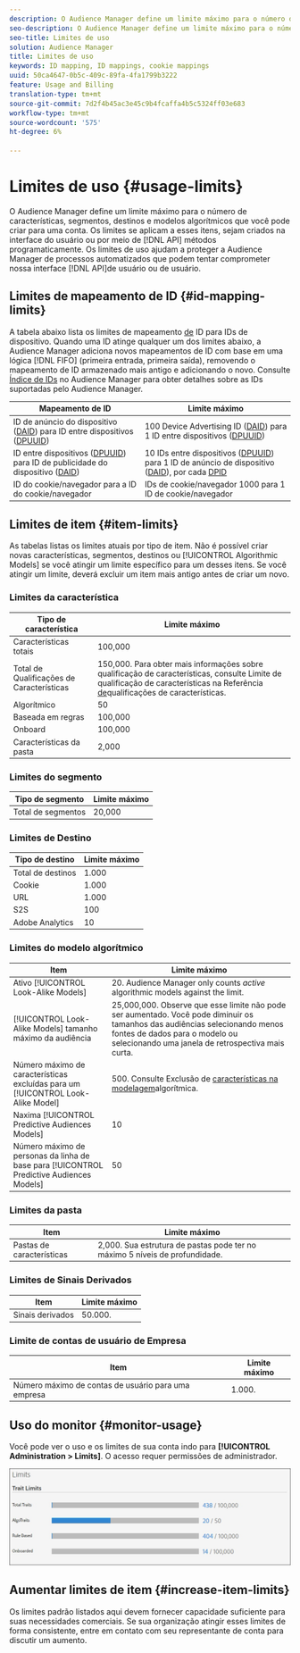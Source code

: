 ```yaml
---
description: O Audience Manager define um limite máximo para o número de características, segmentos, destinos e modelos algorítmicos que você pode criar para uma conta. Os limites se aplicam a esses itens, sejam criados na interface do usuário ou por meio de métodos de API de forma programática. Os limites de uso ajudam a proteger a Audience Manager de processos automatizados que podem tentar comprometer nossas APIs ou interface do usuário.
seo-description: O Audience Manager define um limite máximo para o número de características, segmentos, destinos e modelos algorítmicos que você pode criar para uma conta. Os limites se aplicam a esses itens, sejam criados na interface do usuário ou por meio de métodos de API de forma programática. Os limites de uso ajudam a proteger a Audience Manager de processos automatizados que podem tentar comprometer nossas APIs ou interface do usuário.
seo-title: Limites de uso
solution: Audience Manager
title: Limites de uso
keywords: ID mapping, ID mappings, cookie mappings
uuid: 50ca4647-0b5c-409c-89fa-4fa1799b3222
feature: Usage and Billing
translation-type: tm+mt
source-git-commit: 7d2f4b45ac3e45c9b4fcaffa4b5c5324ff03e683
workflow-type: tm+mt
source-wordcount: '575'
ht-degree: 6%

---
```



# Limites de uso {#usage-limits}

O Audience Manager define um limite máximo para o número de características, segmentos, destinos e modelos algorítmicos que você pode criar para uma conta. Os limites se aplicam a esses itens, sejam criados na interface do usuário ou por meio de [!DNL API] métodos programaticamente. Os limites de uso ajudam a proteger a Audience Manager de processos automatizados que podem tentar comprometer nossa interface [!DNL API]de usuário ou de usuário.

## Limites de mapeamento de ID {#id-mapping-limits}

A tabela abaixo lista os limites de mapeamento [de](../../integration/sending-audience-data/batch-data-transfer-explained/id-sync-http.md) ID para IDs de dispositivo. Quando uma ID atinge qualquer um dos limites abaixo, a Audience Manager adiciona novos mapeamentos de ID com base em uma lógica [!DNL FIFO] (primeira entrada, primeira saída), removendo o mapeamento de ID armazenado mais antigo e adicionando o novo. Consulte [Índice de IDs](../../reference/ids-in-aam.md) no Audience Manager para obter detalhes sobre as IDs suportadas pelo Audience Manager.

| Mapeamento de ID | Limite máximo |
|-----------|-------------- |
| ID de anúncio do dispositivo ([DAID](../../reference/ids-in-aam.md)) para ID entre dispositivos ([DPUUID](../../reference/ids-in-aam.md)) | 100 Device Advertising ID ([DAID](../../reference/ids-in-aam.md)) para 1 ID entre dispositivos ([DPUUID](../../reference/ids-in-aam.md)) |
| ID entre dispositivos ([DPUUID](../../reference/ids-in-aam.md)) para ID de publicidade do dispositivo ([DAID](../../reference/ids-in-aam.md)) | 10 IDs entre dispositivos ([DPUUID](../../reference/ids-in-aam.md)) para 1 ID de anúncio de dispositivo ([DAID](../../reference/ids-in-aam.md)), por cada [DPID](../../reference/ids-in-aam.md) |
| ID do cookie/navegador para a ID do cookie/navegador | IDs de cookie/navegador 1000 para 1 ID de cookie/navegador |

## Limites de item {#item-limits}

As tabelas listas os limites atuais por tipo de item. Não é possível criar novas características, segmentos, destinos ou [!UICONTROL Algorithmic Models] se você atingir um limite específico para um desses itens. Se você atingir um limite, deverá excluir um item mais antigo antes de criar um novo.

### Limites da característica

| Tipo de característica | Limite máximo |
| -------------------------- | ------------------------------------- |
| Características totais | 100,000 |
| Total de Qualificações de Características | 150,000. Para obter mais informações sobre qualificação de características, consulte Limite de qualificação de características na Referência [de](/help/using/features/traits/trait-and-segment-qualification-reference.md#trait-qualification-limit)qualificações de características. |
| Algorítmico | 50 |
| Baseada em regras | 100,000 |
| Onboard | 100,000 |
| Características da pasta | 2,000 |

### Limites do segmento

| Tipo de segmento | Limite máximo |
| -------------- | ------------- |
| Total de segmentos | 20,000 |

### Limites de Destino

| Tipo de destino | Limite máximo |
| ------------------ | ------------- |
| Total de destinos | 1.000 |
| Cookie | 1.000 |
| URL | 1.000 |
| S2S | 100 |
| Adobe Analytics | 10 |

### Limites do modelo algorítmico

| Item | Limite máximo |
| -------- | ----- |
| Ativo [!UICONTROL Look-Alike Models] | 20. Audience Manager only counts *active* algorithmic models against the limit. |
| [!UICONTROL Look-Alike Models] tamanho máximo da audiência | 25,000,000.  Observe que esse limite não pode ser aumentado. Você pode diminuir os tamanhos das audiências selecionando menos fontes de dados para o modelo ou selecionando uma janela de retrospectiva mais curta. |
| Número máximo de características excluídas para um [!UICONTROL Look-Alike Model] | 500. Consulte Exclusão de [características na modelagem](/help/using/features/algorithmic-models/trait-exclusion-algo-models.md)algorítmica. |
| Naxima [!UICONTROL Predictive Audiences Models] | 10 |
| Número máximo de personas da linha de base para [!UICONTROL Predictive Audiences Models] | 50 |

### Limites da pasta

| Item | Limite máximo |
| ------------- | ------------------ |
| Pastas de características | 2,000.  Sua estrutura de pastas pode ter no máximo 5 níveis de profundidade. |

### Limites de Sinais Derivados

| Item | Limite máximo |
| --------------- | ------------- |
| Sinais derivados | 50.000. |

### Limite de contas de usuário de Empresa

| Item | Limite máximo |
| ----------- | ------------- |
| Número máximo de contas de usuário para uma empresa | 1.000. |

## Uso do monitor {#monitor-usage}

Você pode ver o uso e os limites de sua conta indo para **[!UICONTROL Administration > Limits]**. O acesso requer permissões de administrador.

![uso limita imagem](assets/usage-limits.png)

## Aumentar limites de item {#increase-item-limits}

Os limites padrão listados aqui devem fornecer capacidade suficiente para suas necessidades comerciais. Se sua organização atingir esses limites de forma consistente, entre em contato com seu representante de conta para discutir um aumento.